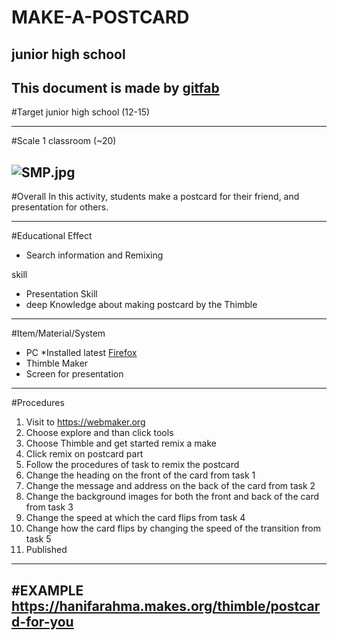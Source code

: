 # MAKE-A-POSTCARD
## junior high school
This document is made by [gitfab](http://gitfab.org)
---
#Target
junior high school (12-15)


---
#Scale
1 classroom (~20)


![SMP.jpg](https://raw.github.com/hanifa31/MAKE-A-POSTCARD/master/gitfab/resources/SMP.jpg)
---
#Overall
In this activity, students make a postcard for their friend, and presentation for others.


---
#Educational Effect
* Search information and Remixing

skill

* Presentation Skill
* deep Knowledge about making postcard by the Thimble

---
#Item/Material/System
* PC *Installed latest [Firefox](http://www.mozilla.org/en-US/firefox/)
* Thimble Maker
* Screen for presentation
---
#Procedures

1.  Visit to https://webmaker.org
2.  Choose explore and than click tools
3.  Choose Thimble and get started remix a make
4.  Click remix on postcard part
5.  Follow the procedures of task to remix the postcard
6.  Change the heading on the front of the card from task 1
7.  Change the message and address on the back of the card from task 2
8.  Change the background images for both the front and back of the card from task 3
9.  Change the speed at which the card flips from task 4
10. Change how the card flips by changing the speed of the transition from task 5
11.  Published

---
#EXAMPLE
https://hanifarahma.makes.org/thimble/postcard-for-you
---
